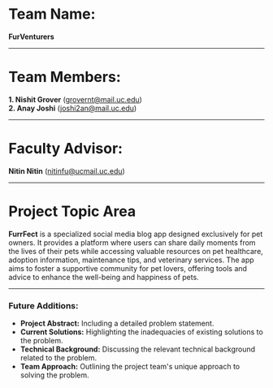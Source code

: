 # Team Name:

**FurVenturers**

---

# Team Members:

**1. Nishit Grover** (grovernt@mail.uc.edu)  
**2. Anay Joshi** (joshi2an@mail.uc.edu)

---

# Faculty Advisor:

**Nitin Nitin** (nitinfu@ucmail.uc.edu)

---

# Project Topic Area

**FurrFect** is a specialized social media blog app designed exclusively for pet owners. It provides a platform where users can share daily moments from the lives of their pets while accessing valuable resources on pet healthcare, adoption information, maintenance tips, and veterinary services. The app aims to foster a supportive community for pet lovers, offering tools and advice to enhance the well-being and happiness of pets.

---

### Future Additions:

- **Project Abstract:** Including a detailed problem statement.
- **Current Solutions:** Highlighting the inadequacies of existing solutions to the problem.
- **Technical Background:** Discussing the relevant technical background related to the problem.
- **Team Approach:** Outlining the project team's unique approach to solving the problem.
